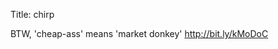 Title: chirp

BTW, 'cheap-ass' means 'market donkey' <a href="http://bit.ly/kMoDoC">http://bit.ly/kMoDoC</a>
